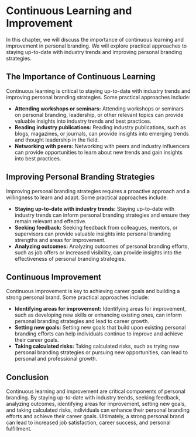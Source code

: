 Continuous Learning and Improvement
==============================================================================================

In this chapter, we will discuss the importance of continuous learning and improvement in personal branding. We will explore practical approaches to staying up-to-date with industry trends and improving personal branding strategies.

The Importance of Continuous Learning
-------------------------------------

Continuous learning is critical to staying up-to-date with industry trends and improving personal branding strategies. Some practical approaches include:

* **Attending workshops or seminars:** Attending workshops or seminars on personal branding, leadership, or other relevant topics can provide valuable insights into industry trends and best practices.
* **Reading industry publications:** Reading industry publications, such as blogs, magazines, or journals, can provide insights into emerging trends and thought leadership in the field.
* **Networking with peers:** Networking with peers and industry influencers can provide opportunities to learn about new trends and gain insights into best practices.

Improving Personal Branding Strategies
--------------------------------------

Improving personal branding strategies requires a proactive approach and a willingness to learn and adapt. Some practical approaches include:

* **Staying up-to-date with industry trends:** Staying up-to-date with industry trends can inform personal branding strategies and ensure they remain relevant and effective.
* **Seeking feedback:** Seeking feedback from colleagues, mentors, or supervisors can provide valuable insights into personal branding strengths and areas for improvement.
* **Analyzing outcomes:** Analyzing outcomes of personal branding efforts, such as job offers or increased visibility, can provide insights into the effectiveness of personal branding strategies.

Continuous Improvement
----------------------

Continuous improvement is key to achieving career goals and building a strong personal brand. Some practical approaches include:

* **Identifying areas for improvement:** Identifying areas for improvement, such as developing new skills or enhancing existing ones, can inform personal branding strategies and lead to career growth.
* **Setting new goals:** Setting new goals that build upon existing personal branding efforts can help individuals continue to improve and achieve their career goals.
* **Taking calculated risks:** Taking calculated risks, such as trying new personal branding strategies or pursuing new opportunities, can lead to personal and professional growth.

Conclusion
----------

Continuous learning and improvement are critical components of personal branding. By staying up-to-date with industry trends, seeking feedback, analyzing outcomes, identifying areas for improvement, setting new goals, and taking calculated risks, individuals can enhance their personal branding efforts and achieve their career goals. Ultimately, a strong personal brand can lead to increased job satisfaction, career success, and personal fulfillment.
